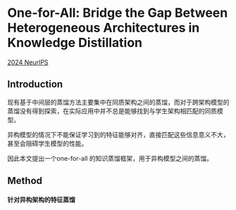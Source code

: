 # One-for-All: Bridge the Gap Between Heterogeneous Architectures in Knowledge Distillation

[2024 NeurIPS](https://proceedings.neurips.cc/paper_files/paper/2023/hash/fb8e5f198c7a5dcd48860354e38c0edc-Abstract-Conference.html)



## Introduction

现有基于中间层的蒸馏方法主要集中在同质架构之间的蒸馏，而对于跨架构模型的蒸馏没有得到探索，在实际应用中并不总是能够找到与学生架构相匹配的同质模型。

异构模型的情况下不能保证学习到的特征能够对齐，直接匹配这些信息意义不大，甚至会阻碍学生模型的性能。

因此本文提出一个one-for-all 的知识蒸馏框架，用于异构模型之间的蒸馏。

## Method

#### 针对异构架构的特征蒸馏

